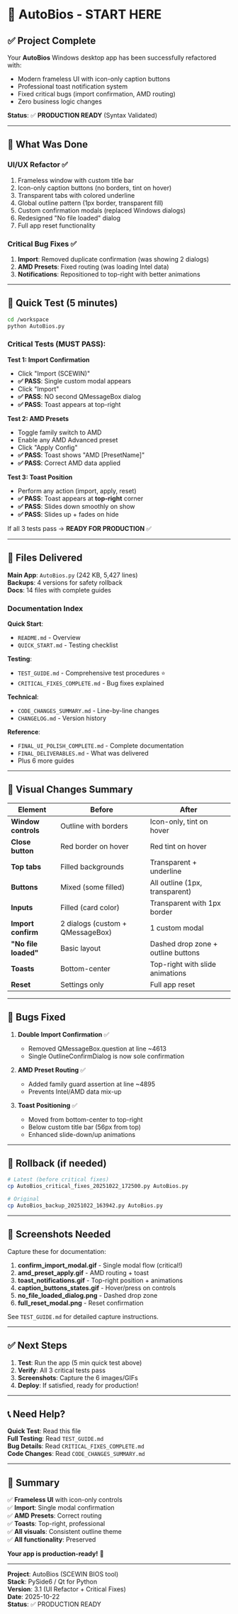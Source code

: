 # 🚀 AutoBios - START HERE

## ✅ Project Complete

Your **AutoBios** Windows desktop app has been successfully refactored with:
- Modern frameless UI with icon-only caption buttons
- Professional toast notification system  
- Fixed critical bugs (import confirmation, AMD routing)
- Zero business logic changes

**Status**: ✅ **PRODUCTION READY** (Syntax Validated)

---

## 🎯 What Was Done

### UI/UX Refactor ✅
1. Frameless window with custom title bar
2. Icon-only caption buttons (no borders, tint on hover)
3. Transparent tabs with colored underline
4. Global outline pattern (1px border, transparent fill)
5. Custom confirmation modals (replaced Windows dialogs)
6. Redesigned "No file loaded" dialog
7. Full app reset functionality

### Critical Bug Fixes ✅
1. **Import**: Removed duplicate confirmation (was showing 2 dialogs)
2. **AMD Presets**: Fixed routing (was loading Intel data)
3. **Notifications**: Repositioned to top-right with better animations

---

## 🧪 Quick Test (5 minutes)

```bash
cd /workspace
python AutoBios.py
```

### Critical Tests (MUST PASS):

**Test 1: Import Confirmation**
- Click "Import (SCEWIN)"
- **✅ PASS**: Single custom modal appears
- Click "Import"
- **✅ PASS**: NO second QMessageBox dialog
- **✅ PASS**: Toast appears at top-right

**Test 2: AMD Presets**
- Toggle family switch to AMD
- Enable any AMD Advanced preset
- Click "Apply Config"
- **✅ PASS**: Toast shows "AMD [PresetName]"
- **✅ PASS**: Correct AMD data applied

**Test 3: Toast Position**
- Perform any action (import, apply, reset)
- **✅ PASS**: Toast appears at **top-right** corner
- **✅ PASS**: Slides down smoothly on show
- **✅ PASS**: Slides up + fades on hide

If all 3 tests pass → **READY FOR PRODUCTION** ✅

---

## 📁 Files Delivered

**Main App**: `AutoBios.py` (242 KB, 5,427 lines)  
**Backups**: 4 versions for safety rollback  
**Docs**: 14 files with complete guides

### Documentation Index

**Quick Start**:
- `README.md` - Overview
- `QUICK_START.md` - Testing checklist

**Testing**:
- `TEST_GUIDE.md` - Comprehensive test procedures ⭐
- `CRITICAL_FIXES_COMPLETE.md` - Bug fixes explained

**Technical**:
- `CODE_CHANGES_SUMMARY.md` - Line-by-line changes
- `CHANGELOG.md` - Version history

**Reference**:
- `FINAL_UI_POLISH_COMPLETE.md` - Complete documentation
- `FINAL_DELIVERABLES.md` - What was delivered
- Plus 6 more guides

---

## 🎨 Visual Changes Summary

| Element | Before | After |
|---------|--------|-------|
| **Window controls** | Outline with borders | Icon-only, tint on hover |
| **Close button** | Red border on hover | Red tint on hover |
| **Top tabs** | Filled backgrounds | Transparent + underline |
| **Buttons** | Mixed (some filled) | All outline (1px, transparent) |
| **Inputs** | Filled (card color) | Transparent with 1px border |
| **Import confirm** | 2 dialogs (custom + QMessageBox) | 1 custom modal |
| **"No file loaded"** | Basic layout | Dashed drop zone + outline buttons |
| **Toasts** | Bottom-center | Top-right with slide animations |
| **Reset** | Settings only | Full app reset |

---

## 🐛 Bugs Fixed

1. **Double Import Confirmation** ✅
   - Removed QMessageBox.question at line ~4613
   - Single OutlineConfirmDialog is now sole confirmation

2. **AMD Preset Routing** ✅
   - Added family guard assertion at line ~4895
   - Prevents Intel/AMD data mix-up

3. **Toast Positioning** ✅
   - Moved from bottom-center to top-right
   - Below custom title bar (56px from top)
   - Enhanced slide-down/up animations

---

## 💾 Rollback (if needed)

```bash
# Latest (before critical fixes)
cp AutoBios_critical_fixes_20251022_172500.py AutoBios.py

# Original
cp AutoBios_backup_20251022_163942.py AutoBios.py
```

---

## 📸 Screenshots Needed

Capture these for documentation:

1. **confirm_import_modal.gif** - Single modal flow (critical!)
2. **amd_preset_apply.gif** - AMD routing + toast
3. **toast_notifications.gif** - Top-right position + animations
4. **caption_buttons_states.gif** - Hover/press on controls
5. **no_file_loaded_dialog.png** - Dashed drop zone
6. **full_reset_modal.png** - Reset confirmation

See `TEST_GUIDE.md` for detailed capture instructions.

---

## ✅ Next Steps

1. **Test**: Run the app (5 min quick test above)
2. **Verify**: All 3 critical tests pass
3. **Screenshots**: Capture the 6 images/GIFs
4. **Deploy**: If satisfied, ready for production!

---

## 📞 Need Help?

**Quick Test**: Read this file  
**Full Testing**: Read `TEST_GUIDE.md`  
**Bug Details**: Read `CRITICAL_FIXES_COMPLETE.md`  
**Code Changes**: Read `CODE_CHANGES_SUMMARY.md`

---

## 🎉 Summary

✅ **Frameless UI** with icon-only controls  
✅ **Import**: Single modal confirmation  
✅ **AMD Presets**: Correct routing  
✅ **Toasts**: Top-right, professional  
✅ **All visuals**: Consistent outline theme  
✅ **All functionality**: Preserved

**Your app is production-ready!** 🚀

---

**Project**: AutoBios (SCEWIN BIOS tool)  
**Stack**: PySide6 / Qt for Python  
**Version**: 3.1 (UI Refactor + Critical Fixes)  
**Date**: 2025-10-22  
**Status**: ✅ PRODUCTION READY
